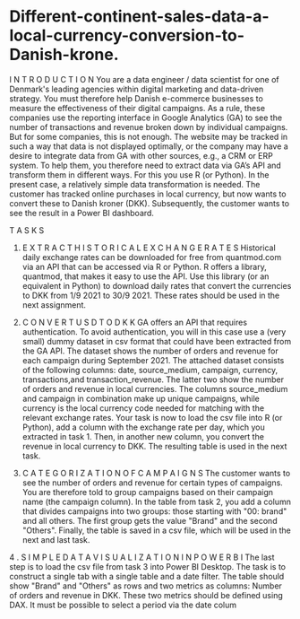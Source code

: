 # Different-continent-sales-data-a-local-currency-conversion-to-Danish-krone.
I N T R O D U C T I O N
You are a data engineer / data scientist for one of Denmark's leading agencies within digital 
marketing and data-driven strategy. You must therefore help Danish e-commerce businesses to 
measure the effectiveness of their digital campaigns.
As a rule, these companies use the reporting interface in Google Analytics (GA) to see the number 
of transactions and revenue broken down by individual campaigns. But for some companies, this is 
not enough. The website may be tracked in such a way that data is not displayed optimally, or the 
company may have a desire to integrate data from GA with other sources, e.g., a CRM or ERP 
system. To help them, you therefore need to extract data via GA’s API and transform them in 
different ways. For this you use R (or Python).
In the present case, a relatively simple data transformation is needed. The customer has tracked 
online purchases in local currency, but now wants to convert these to Danish kroner (DKK). 
Subsequently, the customer wants to see the result in a Power BI dashboard.

T A S K S

1. E X T R A C T H I S T O R I C A L E X C H A N G E R A T E S
Historical daily exchange rates can be downloaded for free from quantmod.com via an API that can 
be accessed via R or Python. R offers a library, quantmod, that makes it easy to use the API. Use 
this library (or an equivalent in Python) to download daily rates that convert the currencies to DKK 
from 1/9 2021 to 30/9 2021. These rates should be used in the next assignment.

2. C O N V E R T U S D T O D K K
GA offers an API that requires authentication. To avoid authentication, you will in this case use a 
(very small) dummy dataset in csv format that could have been extracted from the GA API. The 
dataset shows the number of orders and revenue for each campaign during September 2021.
The attached dataset consists of the following columns: date, source_medium, campaign, currency,
transactions,and transaction_revenue. The latter two show the number of orders and revenue in
local currencies. The columns source_medium and campaign in combination make up unique 
campaigns, while currency is the local currency code needed for matching with the relevant 
exchange rates.
Your task is now to load the csv file into R (or Python), add a column with the exchange rate per 
day, which you extracted in task 1. Then, in another new column, you convert the revenue in local 
currency to DKK.
The resulting table is used in the next task.

3. C A T E G O R I Z A T I O N O F C A M P A I G N S
The customer wants to see the number of orders and revenue for certain types of campaigns. You
are therefore told to group campaigns based on their campaign name (the campaign column).
In the table from task 2, you add a column that divides campaigns into two groups: those starting 
with "00: brand" and all others. The first group gets the value "Brand" and the second "Others".
Finally, the table is saved in a csv file, which will be used in the next and last task.

4 . S I M P L E D A T A V I S U A L I Z A T I O N I N P O W E R B I
The last step is to load the csv file from task 3 into Power BI Desktop. The task is to construct a 
single tab with a single table and a date filter. The table should show "Brand" and "Others" as rows
and two metrics as columns: Number of orders and revenue in DKK. These two metrics should be
defined using DAX. It must be possible to select a period via the date colum
